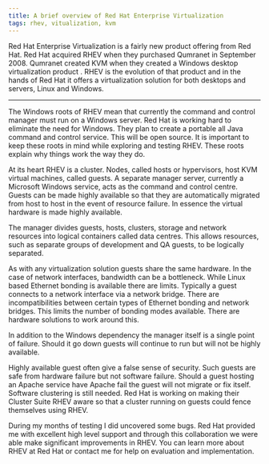 ```yaml
---
title: A brief overview of Red Hat Enterprise Virtualization
tags: rhev, vitualization, kvm
---
```


Red Hat Enterprise Virtualization is a fairly new product offering from Red
Hat. Red Hat acquired RHEV when they purchased Qumranet in September 2008.
Qumranet created KVM when they created a Windows desktop virtualization product
. RHEV is the evolution of that product and in the hands of Red Hat it offers a
virtualization solution for both desktops and servers, Linux and Windows.

---

The Windows roots of RHEV mean that currently the command and control manager
must run on a Windows server. Red Hat is working hard to eliminate the need for
Windows. They plan to create a portable all Java command and control service.
This will be open source. It is important to keep these roots in mind while
exploring and testing RHEV. These roots explain why things work the way they
do.

At its heart RHEV is a cluster. Nodes, called hosts or hypervisors, host KVM
virtual machines, called guests. A separate manager server, currently a
Microsoft Windows service, acts as the command and control centre. Guests can
be made highly available so that they are automatically migrated from host to
host in the event of resource failure. In essence the virtual hardware is made
highly available.

The manager divides guests, hosts, clusters, storage and network resources into
logical containers called data centres. This allows resources, such as separate
groups of development and QA guests, to be logically separated.

As with any virtualization solution guests share the same hardware. In the case
of network interfaces, bandwidth can be a bottleneck. While Linux based
Ethernet bonding is available there are limits. Typically a guest connects to a
network interface via a network bridge. There are incompatibilities between
certain types of Ethernet bonding and network bridges. This limits the number
of bonding modes available. There are hardware solutions to work around this.

In addition to the Windows dependency the manager itself is a single point of
failure. Should it go down guests will continue to run but will not be highly
available.

Highly available guest often give a false sense of security. Such guests are
safe from hardware failure but not software failure. Should a guest hosting an
Apache service have Apache fail the guest will not migrate or fix itself.
Software clustering is still needed. Red Hat is working on making their Cluster
Suite RHEV aware so that a cluster running on guests could fence themselves
using RHEV.

During my months of testing I did uncovered some bugs. Red Hat provided me with
excellent high level support and through this collaboration we were able make
significant improvements in RHEV. You can learn more about RHEV at Red Hat or
contact me for help on evaluation and implementation.

